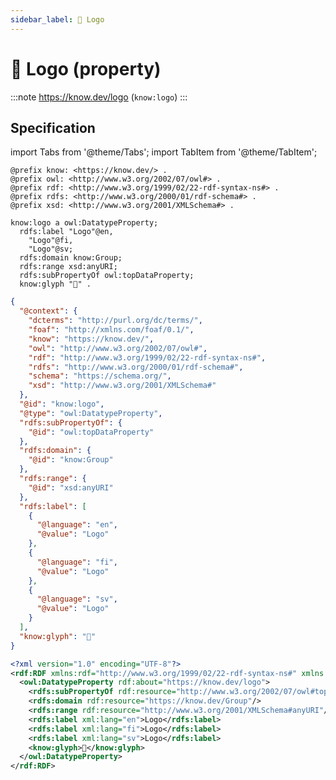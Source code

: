 ```yaml
---
sidebar_label: 🔶 Logo
---
```


# 🔶 Logo (property)

:::note
https://know.dev/logo
(`know:logo`)
:::

## Specification

import Tabs from '@theme/Tabs';
import TabItem from '@theme/TabItem';

<Tabs>
<TabItem value="turtle" label="Turtle">

```turtle
@prefix know: <https://know.dev/> .
@prefix owl: <http://www.w3.org/2002/07/owl#> .
@prefix rdf: <http://www.w3.org/1999/02/22-rdf-syntax-ns#> .
@prefix rdfs: <http://www.w3.org/2000/01/rdf-schema#> .
@prefix xsd: <http://www.w3.org/2001/XMLSchema#> .

know:logo a owl:DatatypeProperty;
  rdfs:label "Logo"@en,
    "Logo"@fi,
    "Logo"@sv;
  rdfs:domain know:Group;
  rdfs:range xsd:anyURI;
  rdfs:subPropertyOf owl:topDataProperty;
  know:glyph "🔶" .

```

</TabItem>
<TabItem value="jsonld" label="JSON-LD">

```json
{
  "@context": {
    "dcterms": "http://purl.org/dc/terms/",
    "foaf": "http://xmlns.com/foaf/0.1/",
    "know": "https://know.dev/",
    "owl": "http://www.w3.org/2002/07/owl#",
    "rdf": "http://www.w3.org/1999/02/22-rdf-syntax-ns#",
    "rdfs": "http://www.w3.org/2000/01/rdf-schema#",
    "schema": "https://schema.org/",
    "xsd": "http://www.w3.org/2001/XMLSchema#"
  },
  "@id": "know:logo",
  "@type": "owl:DatatypeProperty",
  "rdfs:subPropertyOf": {
    "@id": "owl:topDataProperty"
  },
  "rdfs:domain": {
    "@id": "know:Group"
  },
  "rdfs:range": {
    "@id": "xsd:anyURI"
  },
  "rdfs:label": [
    {
      "@language": "en",
      "@value": "Logo"
    },
    {
      "@language": "fi",
      "@value": "Logo"
    },
    {
      "@language": "sv",
      "@value": "Logo"
    }
  ],
  "know:glyph": "🔶"
}
```

</TabItem>
<TabItem value="rdfxml" label="RDF/XML">

```xml
<?xml version="1.0" encoding="UTF-8"?>
<rdf:RDF xmlns:rdf="http://www.w3.org/1999/02/22-rdf-syntax-ns#" xmlns:know="https://know.dev/" xmlns:owl="http://www.w3.org/2002/07/owl#" xmlns:rdfs="http://www.w3.org/2000/01/rdf-schema#" xmlns:xsd="http://www.w3.org/2001/XMLSchema#">
  <owl:DatatypeProperty rdf:about="https://know.dev/logo">
    <rdfs:subPropertyOf rdf:resource="http://www.w3.org/2002/07/owl#topDataProperty"/>
    <rdfs:domain rdf:resource="https://know.dev/Group"/>
    <rdfs:range rdf:resource="http://www.w3.org/2001/XMLSchema#anyURI"/>
    <rdfs:label xml:lang="en">Logo</rdfs:label>
    <rdfs:label xml:lang="fi">Logo</rdfs:label>
    <rdfs:label xml:lang="sv">Logo</rdfs:label>
    <know:glyph>🔶</know:glyph>
  </owl:DatatypeProperty>
</rdf:RDF>

```

</TabItem>
</Tabs>
